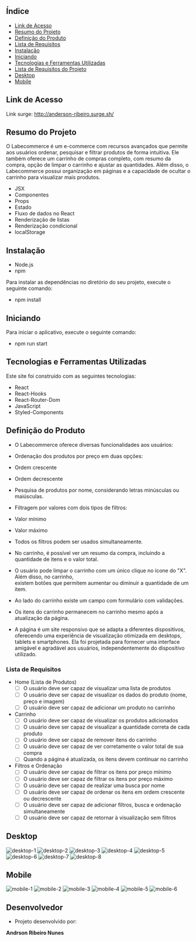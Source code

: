 ## Índice

- [Link de Acesso](#Link-de-Acesso)
- [Resumo do Projeto](#Resumo-do-projeto)
- [Definição do Produto](#Definição-do-Projeto)
- [Lista de Requisitos](#Lista-de-Requisitos)
- [Instalação](#Instalação)
- [Iniciando](#Iniciando)
- [Tecnologias e Ferramentas Utilizadas](#Tecnologias-e-Ferramentas-Utilizadas)
- [Lista de Requisitos do Projeto](#Lista-de-Requisitos-do-Projeto)
- [Desktop](#Desktop)
- [Mobile](#Mobile)

## Link de Acesso

Link surge: http://anderson-ribeiro.surge.sh/

## Resumo do Projeto

O Labecommerce é um e-commerce com recursos avançados que permite aos usuários ordenar, pesquisar e filtrar produtos de forma intuitiva. Ele também oferece um carrinho de compras completo, com resumo da compra, opção de limpar o carrinho e ajustar as quantidades. Além disso, o Labecommerce possui organização em páginas e a capacidade de ocultar o carrinho para visualizar mais produtos.

- JSX
- Componentes
- Props
- Estado
- Fluxo de dados no React
- Renderização de listas
- Renderização condicional
- localStorage

## Instalação

- Node.js
- npm

Para instalar as dependências no diretório do seu projeto, execute o seguinte comando:

- npm install

## Iniciando

Para iniciar o aplicativo, execute o seguinte comando:

- npm run start

## Tecnologias e Ferramentas Utilizadas

Este site foi construído com as seguintes tecnologias:

- React
- React-Hooks
- React-Router-Dom
- JavaScript
- Styled-Components

## Definição do Produto

- O Labecommerce oferece diversas funcionalidades aos usuários:

- Ordenação dos produtos por preço em duas opções:

- Ordem crescente
- Ordem decrescente

- Pesquisa de produtos por nome, considerando letras minúsculas ou maiúsculas.

- Filtragem por valores com dois tipos de filtros:

- Valor mínimo
- Valor máximo

- Todos os filtros podem ser usados simultaneamente.

- No carrinho, é possível ver um resumo da compra, incluindo a quantidade de itens e o valor total.
- O usuário pode limpar o carrinho com um único clique no ícone do "X". Além disso, no carrinho,  
  existem botões que permitem aumentar ou diminuir a quantidade de um item.

- Ao lado do carrinho existe um campo com formulário com validações.

- Os itens do carrinho permanecem no carrinho mesmo após a atualização da página.

- A página é um site responsivo que se adapta a diferentes dispositivos, oferecendo uma experiência
  de visualização otimizada em desktops, tablets e smartphones. Ela foi projetada para fornecer uma interface amigável e agradável aos usuários, independentemente do dispositivo utilizado.

### Lista de Requisitos

- Home (Lista de Produtos)
  - [ ] O usuário deve ser capaz de visualizar uma lista de produtos
  - [ ] O usuário deve ser capaz de visualizar os dados do produto (nome, preço e imagem)
  - [ ] O usuário deve ser capaz de adicionar um produto no carrinho
- Carrinho
  - [ ] O usuário deve ser capaz de visualizar os produtos adicionados
  - [ ] O usuário deve ser capaz de visualizar a quantidade correta de cada produto
  - [ ] O usuário deve ser capaz de remover itens do carrinho
  - [ ] O usuário deve ser capaz de ver corretamente o valor total de sua compra
  - [ ] Quando a página é atualizada, os itens devem continuar no carrinho
- Filtros e Ordenação
  - [ ] O usuário deve ser capaz de filtrar os itens por preço mínimo
  - [ ] O usuário deve ser capaz de filtrar os itens por preço máximo
  - [ ] O usuário deve ser capaz de realizar uma busca por nome
  - [ ] O usuário deve ser capaz de ordenar os itens em ordem crescente ou decrescente
  - [ ] O usuário deve ser capaz de adicionar filtros, busca e ordenação simultaneamente
  - [ ] O usuário deve ser capaz de retornar à visualização sem filtros

## Desktop

![desktop-1](./src/prints/print01.png)
![desktop-2](./src/prints/print02.png)
![desktop-3](./src/prints/print03.png)
![desktop-4](./src/prints/print04.png)
![desktop-5](./src/prints/print05.png)
![desktop-6](./src/prints/print06.png)
![desktop-7](./src/prints/print07.png)
![desktop-8](./src/prints/print08.png)

## Mobile

![mobile-1](./src/prints/mobile01.png)
![mobile-2](./src/prints/mobile02.png)
![mobile-3](./src/prints/mobile03.png)
![mobile-4](./src/prints/mobile04.png)
![mobile-5](./src/prints/mobile05.png)
![mobile-6](./src/prints/mobile06.png)

## Desenvolvedor

- Projeto desenvolvido por:

<strong>Andrson Ribeiro Nunes</strong>
